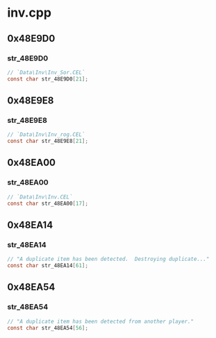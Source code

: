 # inv.cpp

## 0x48E9D0

### str_48E9D0

```c
// `Data\Inv\Inv_Sor.CEL`
const char str_48E9D0[21];
```

## 0x48E9E8

### str_48E9E8

```c
// `Data\Inv\Inv_rog.CEL`
const char str_48E9E8[21];
```

## 0x48EA00

### str_48EA00

```c
// `Data\Inv\Inv.CEL`
const char str_48EA00[17];
```

## 0x48EA14

### str_48EA14

```c
// "A duplicate item has been detected.  Destroying duplicate..."
const char str_48EA14[61];
```

## 0x48EA54

### str_48EA54

```c
// "A duplicate item has been detected from another player."
const char str_48EA54[56];
```
